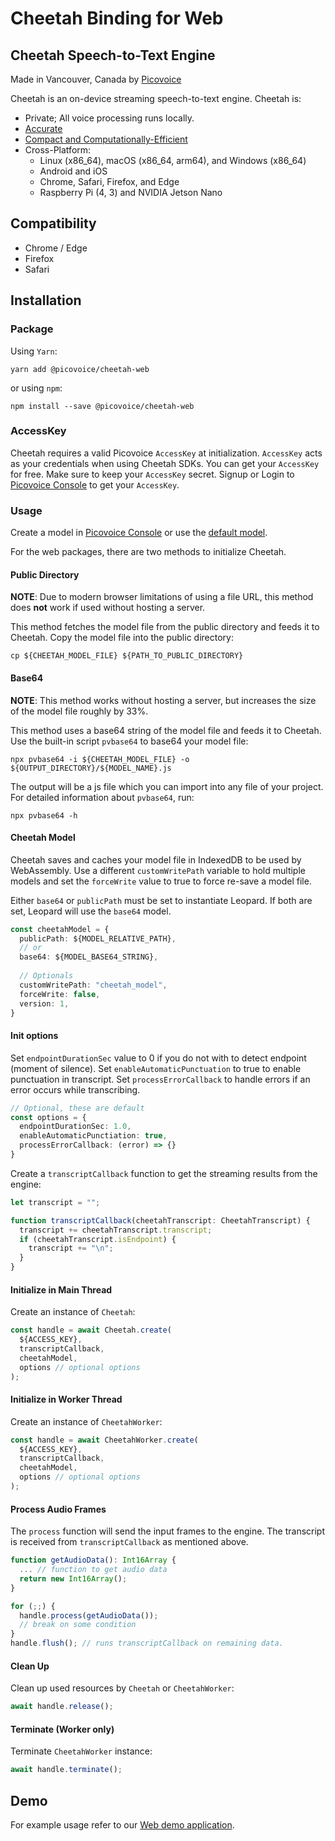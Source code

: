 # Cheetah Binding for Web

## Cheetah Speech-to-Text Engine

Made in Vancouver, Canada by [Picovoice](https://picovoice.ai)

Cheetah is an on-device streaming speech-to-text engine. Cheetah is:

- Private; All voice processing runs locally.
- [Accurate](https://picovoice.ai/docs/benchmark/stt/)
- [Compact and Computationally-Efficient](https://github.com/Picovoice/speech-to-text-benchmark#rtf)
- Cross-Platform:
    - Linux (x86_64), macOS (x86_64, arm64), and Windows (x86_64)
    - Android and iOS
    - Chrome, Safari, Firefox, and Edge
    - Raspberry Pi (4, 3) and NVIDIA Jetson Nano

## Compatibility

- Chrome / Edge
- Firefox
- Safari

## Installation

### Package

Using `Yarn`:

```console
yarn add @picovoice/cheetah-web
```

or using `npm`:

```console
npm install --save @picovoice/cheetah-web
```

### AccessKey

Cheetah requires a valid Picovoice `AccessKey` at initialization. `AccessKey` acts as your credentials when using Cheetah SDKs.
You can get your `AccessKey` for free. Make sure to keep your `AccessKey` secret.
Signup or Login to [Picovoice Console](https://console.picovoice.ai/) to get your `AccessKey`.

### Usage

Create a model in [Picovoice Console](https://console.picovoice.ai/) or use the [default model](https://github.com/Picovoice/cheetah/tree/master/lib/common).

For the web packages, there are two methods to initialize Cheetah.

#### Public Directory

**NOTE**: Due to modern browser limitations of using a file URL, this method does __not__ work if used without hosting a server.

This method fetches the model file from the public directory and feeds it to Cheetah. Copy the model file into the public directory:

```console
cp ${CHEETAH_MODEL_FILE} ${PATH_TO_PUBLIC_DIRECTORY}
```

#### Base64

**NOTE**: This method works without hosting a server, but increases the size of the model file roughly by 33%.

This method uses a base64 string of the model file and feeds it to Cheetah. Use the built-in script `pvbase64` to
base64 your model file:

```console
npx pvbase64 -i ${CHEETAH_MODEL_FILE} -o ${OUTPUT_DIRECTORY}/${MODEL_NAME}.js
```

The output will be a js file which you can import into any file of your project. For detailed information about `pvbase64`,
run:

```console
npx pvbase64 -h
```

#### Cheetah Model

Cheetah saves and caches your model file in IndexedDB to be used by WebAssembly. Use a different `customWritePath` variable
to hold multiple models and set the `forceWrite` value to true to force re-save a model file.

Either `base64` or `publicPath` must be set to instantiate Leopard. If both are set, Leopard will use the `base64` model.

```typescript
const cheetahModel = {
  publicPath: ${MODEL_RELATIVE_PATH},
  // or
  base64: ${MODEL_BASE64_STRING},
  
  // Optionals
  customWritePath: "cheetah_model",
  forceWrite: false,
  version: 1,
}
```

#### Init options

Set `endpointDurationSec` value to 0 if you do not with to detect endpoint (moment of silence). Set `enableAutomaticPunctuation` to
true to enable  punctuation in transcript. Set `processErrorCallback` to handle errors if an error occurs while transcribing.

```typescript
// Optional, these are default
const options = {
  endpointDurationSec: 1.0,
  enableAutomaticPunctiation: true,
  processErrorCallback: (error) => {}
}
```

Create a `transcriptCallback` function to get the streaming results
from the engine:

```typescript
let transcript = "";

function transcriptCallback(cheetahTranscript: CheetahTranscript) {
  transcript += cheetahTranscript.transcript;
  if (cheetahTranscript.isEndpoint) {
    transcript += "\n";
  }
}
```

#### Initialize in Main Thread

Create an instance of `Cheetah`:

```typescript
const handle = await Cheetah.create(
  ${ACCESS_KEY},
  transcriptCallback,
  cheetahModel,
  options // optional options
);
```

#### Initialize in Worker Thread

Create an instance of `CheetahWorker`:

```typescript
const handle = await CheetahWorker.create(
  ${ACCESS_KEY},
  transcriptCallback,
  cheetahModel,
  options // optional options
);
```

#### Process Audio Frames

The `process` function will send the input frames to the engine.
The transcript is received from `transcriptCallback` as mentioned above.

```typescript
function getAudioData(): Int16Array {
  ... // function to get audio data
  return new Int16Array();
}

for (;;) {
  handle.process(getAudioData());
  // break on some condition
}
handle.flush(); // runs transcriptCallback on remaining data.
```

#### Clean Up

Clean up used resources by `Cheetah` or `CheetahWorker`:

```typescript
await handle.release();
```

#### Terminate (Worker only)

Terminate `CheetahWorker` instance:

```typescript
await handle.terminate();
```

## Demo

For example usage refer to our [Web demo application](https://github.com/Picovoice/cheetah/tree/master/demo/web).
